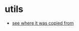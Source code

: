 # utils

- [see where it was copied from](https://github.com/aretecode/modern-stack-portfolio-react/tree/master/src/utils)
